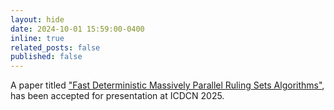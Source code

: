 ```yaml
---
layout: hide
date: 2024-10-01 15:59:00-0400
inline: true
related_posts: false
published: false
---
```


A paper titled <a href="https://dl.acm.org/doi/10.1145/3700838.3700872">"Fast Deterministic Massively Parallel Ruling Sets Algorithms"</a>, has been accepted for presentation at ICDCN 2025.

